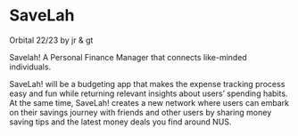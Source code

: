 # SaveLah
Orbital 22/23
by jr & gt

Savelah! A Personal Finance Manager that connects like-minded individuals. 

SaveLah! will be a budgeting app that makes the expense tracking process easy and fun while returning relevant insights about users’ spending habits. At the same time, SaveLah! creates a new network where users can embark on their savings journey with friends and other users by sharing money saving tips and the latest money deals you find around NUS.
